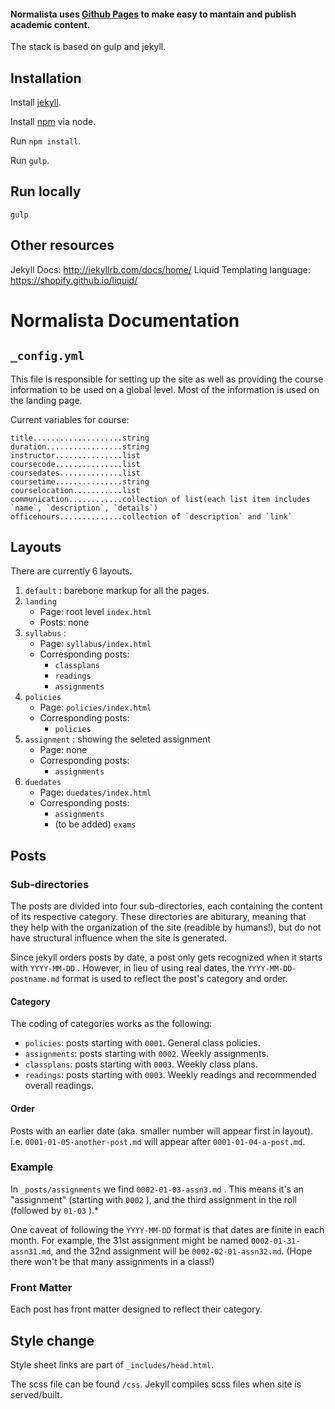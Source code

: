 #### Normalista uses [Github Pages](https://help.github.com/articles/using-jekyll-as-a-static-site-generator-with-github-pages/) to make easy to mantain and publish academic content.

The stack is based on gulp and jekyll.

## Installation

Install [jekyll](http://jekyllrb.com/docs/installation/).

Install [npm](https://docs.npmjs.com/getting-started/installing-node) via node.

Run `npm install`.

Run `gulp`.

## Run locally

`gulp`

## Other resources

Jekyll Docs: http://jekyllrb.com/docs/home/
Liquid Templating language: https://shopify.github.io/liquid/

# Normalista Documentation

##  `_config.yml` 

This file is responsible for setting up the site as well as providing the course information to be used on a global level. Most of the information is used on the landing page.

Current variables for course:

```
title....................string
duration.................string
instructor...............list
coursecode...............list
coursedates..............list
coursetime...............string
courselocation...........list
communication............collection of list(each list item includes `name`, `description`, `details`)
officehours..............collection of `description` and `link`
```

## Layouts

There are currently 6 layouts. 

1.  `default` : barebone markup for all the pages. 
2.  `landing` 
	- Page: root level `index.html` 
	- Posts: none
3.  `syllabus` :
	- Page: `syllabus/index.html` 
	- Corresponding posts:
		-  `classplans` 
		-  `readings` 
		-  `assignments` 
4.  `policies` 
	- Page: `policies/index.html` 
	- Corresponding posts:
		-  `policies` 
5.  `assignment` : showing the seleted assignment
	- Page: none
	- Corresponding posts:
		-  `assignments` 
6.  `duedates` 
	- Page: `duedates/index.html` 
	- Corresponding posts:
		-  `assignments` 
		- (to be added) `exams` 

## Posts

### Sub-directories

The posts are divided into four sub-directories, each containing the content of its respective category. These directories are abiturary, meaning that they help with the organization of the site (readible by humans!), but do not have structural influence when the site is generated.

Since jekyll orders posts by date, a post only gets recognized when it starts with `YYYY-MM-DD` . However, in lieu of using real dates, the `YYYY-MM-DD-postname.md` format is used to reflect the post's category and order.

#### Category

The coding of categories works as the following:

-  `policies`: posts starting with `0001`. General class policies.
-  `assignments`: posts starting with `0002`. Weekly assignments.
-  `classplans`: posts starting with `0003`. Weekly class plans.
-  `readings`: posts starting with `0003`. Weekly readings and recommended overall readings.

#### Order

Posts with an earlier date (aka. smaller number will appear first in layout). i.e. `0001-01-05-another-post.md` will appear after `0001-01-04-a-post.md`.


### Example

In `_posts/assignments` we find `0002-01-03-assn3.md` . This means it's an "assignment" (starting with `0002` ), and the third assignment in the roll (followed by `01-03` ).*

One caveat of following the `YYYY-MM-DD` format is that dates are finite in each month. For example, the 31st assignment might be named `0002-01-31-assn31.md`, and the 32nd assignment will be `0002-02-01-assn32.md`. (Hope there won't be that many assignments in a class!)

### Front Matter

Each post has front matter designed to reflect their category.

## Style change

Style sheet links are part of `_includes/head.html`.

The scss file can be found `/css`. Jekyll compiles scss files when site is served/built.
